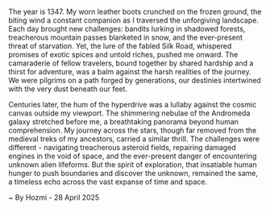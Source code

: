
The year is 1347.  My worn leather boots crunched on the frozen ground, the biting wind a constant companion as I traversed the unforgiving landscape.  Each day brought new challenges: bandits lurking in shadowed forests, treacherous mountain passes blanketed in snow, and the ever-present threat of starvation.  Yet, the lure of the fabled Silk Road, whispered promises of exotic spices and untold riches, pushed me onward. The camaraderie of fellow travelers, bound together by shared hardship and a thirst for adventure, was a balm against the harsh realities of the journey.  We were pilgrims on a path forged by generations, our destinies intertwined with the very dust beneath our feet.


Centuries later, the hum of the hyperdrive was a lullaby against the cosmic canvas outside my viewport.  The shimmering nebulae of the Andromeda galaxy stretched before me, a breathtaking panorama beyond human comprehension.  My journey across the stars, though far removed from the medieval treks of my ancestors, carried a similar thrill.  The challenges were different - navigating treacherous asteroid fields, repairing damaged engines in the void of space, and the ever-present danger of encountering unknown alien lifeforms. But the spirit of exploration, that insatiable human hunger to push boundaries and discover the unknown, remained the same, a timeless echo across the vast expanse of time and space.

~ By Hozmi - 28 April 2025
